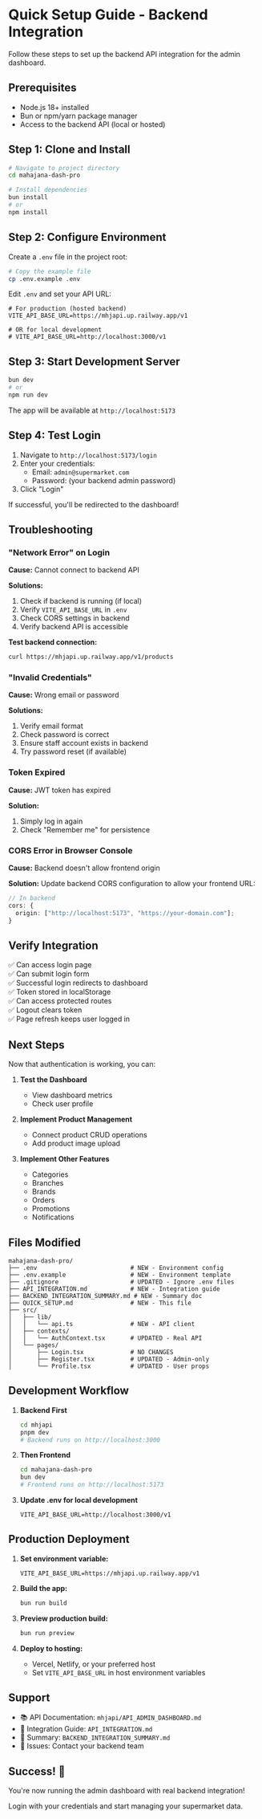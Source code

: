 # Quick Setup Guide - Backend Integration

Follow these steps to set up the backend API integration for the admin dashboard.

## Prerequisites

- Node.js 18+ installed
- Bun or npm/yarn package manager
- Access to the backend API (local or hosted)

## Step 1: Clone and Install

```bash
# Navigate to project directory
cd mahajana-dash-pro

# Install dependencies
bun install
# or
npm install
```

## Step 2: Configure Environment

Create a `.env` file in the project root:

```bash
# Copy the example file
cp .env.example .env
```

Edit `.env` and set your API URL:

```env
# For production (hosted backend)
VITE_API_BASE_URL=https://mhjapi.up.railway.app/v1

# OR for local development
# VITE_API_BASE_URL=http://localhost:3000/v1
```

## Step 3: Start Development Server

```bash
bun dev
# or
npm run dev
```

The app will be available at `http://localhost:5173`

## Step 4: Test Login

1. Navigate to `http://localhost:5173/login`
2. Enter your credentials:
   - Email: `admin@supermarket.com`
   - Password: (your backend admin password)
3. Click "Login"

If successful, you'll be redirected to the dashboard!

## Troubleshooting

### "Network Error" on Login

**Cause:** Cannot connect to backend API

**Solutions:**

1. Check if backend is running (if local)
2. Verify `VITE_API_BASE_URL` in `.env`
3. Check CORS settings in backend
4. Verify backend API is accessible

**Test backend connection:**

```bash
curl https://mhjapi.up.railway.app/v1/products
```

### "Invalid Credentials"

**Cause:** Wrong email or password

**Solutions:**

1. Verify email format
2. Check password is correct
3. Ensure staff account exists in backend
4. Try password reset (if available)

### Token Expired

**Cause:** JWT token has expired

**Solution:**

1. Simply log in again
2. Check "Remember me" for persistence

### CORS Error in Browser Console

**Cause:** Backend doesn't allow frontend origin

**Solution:**
Update backend CORS configuration to allow your frontend URL:

```typescript
// In backend
cors: {
  origin: ["http://localhost:5173", "https://your-domain.com"];
}
```

## Verify Integration

✅ Can access login page  
✅ Can submit login form  
✅ Successful login redirects to dashboard  
✅ Token stored in localStorage  
✅ Can access protected routes  
✅ Logout clears token  
✅ Page refresh keeps user logged in

## Next Steps

Now that authentication is working, you can:

1. **Test the Dashboard**

   - View dashboard metrics
   - Check user profile

2. **Implement Product Management**

   - Connect product CRUD operations
   - Add product image upload

3. **Implement Other Features**
   - Categories
   - Branches
   - Brands
   - Orders
   - Promotions
   - Notifications

## Files Modified

```
mahajana-dash-pro/
├── .env                          # NEW - Environment config
├── .env.example                  # NEW - Environment template
├── .gitignore                    # UPDATED - Ignore .env files
├── API_INTEGRATION.md            # NEW - Integration guide
├── BACKEND_INTEGRATION_SUMMARY.md # NEW - Summary doc
├── QUICK_SETUP.md                # NEW - This file
├── src/
│   ├── lib/
│   │   └── api.ts                # NEW - API client
│   ├── contexts/
│   │   └── AuthContext.tsx       # UPDATED - Real API
│   └── pages/
│       ├── Login.tsx             # NO CHANGES
│       ├── Register.tsx          # UPDATED - Admin-only
│       └── Profile.tsx           # UPDATED - User props
```

## Development Workflow

1. **Backend First**

   ```bash
   cd mhjapi
   pnpm dev
   # Backend runs on http://localhost:3000
   ```

2. **Then Frontend**

   ```bash
   cd mahajana-dash-pro
   bun dev
   # Frontend runs on http://localhost:5173
   ```

3. **Update .env for local development**
   ```env
   VITE_API_BASE_URL=http://localhost:3000/v1
   ```

## Production Deployment

1. **Set environment variable:**

   ```env
   VITE_API_BASE_URL=https://mhjapi.up.railway.app/v1
   ```

2. **Build the app:**

   ```bash
   bun run build
   ```

3. **Preview production build:**

   ```bash
   bun run preview
   ```

4. **Deploy to hosting:**
   - Vercel, Netlify, or your preferred host
   - Set `VITE_API_BASE_URL` in host environment variables

## Support

- 📚 API Documentation: `mhjapi/API_ADMIN_DASHBOARD.md`
- 🔧 Integration Guide: `API_INTEGRATION.md`
- 📝 Summary: `BACKEND_INTEGRATION_SUMMARY.md`
- 🐛 Issues: Contact your backend team

## Success! 🎉

You're now running the admin dashboard with real backend integration!

Login with your credentials and start managing your supermarket data.
